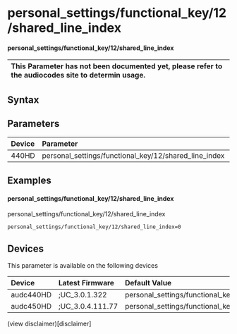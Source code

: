 ﻿---
description: personal_settings/functional_key/12/shared_line_index
search: false
---

# personal_settings/functional_key/12/shared_line_index

#### personal_settings/functional_key/12/shared_line_index


| This Parameter has not been documented yet, please refer to the audiocodes site to determin usage.  | 
| :--- |

## Syntax

## Parameters
|Device|Parameter|value|Description|
|:---|:---|:---|:---|
| 440HD | personal_settings/functional_key/12/shared_line_index |  |  |

## Examples
#### personal_settings/functional_key/12/shared_line_index

personal_settings/functional_key/12/shared_line_index

```
personal_settings/functional_key/12/shared_line_index=0
```

## Devices
This parameter is available on the following devices

| Device | Latest Firmware | Default Value |
|:---|:---|:---|
| audc440HD | ;UC_3.0.1.322 | personal_settings/functional_key/12/shared_line_index=0 
| audc450HD | ;UC_3.0.4.111.77 | personal_settings/functional_key/12/shared_line_index=0 

(view disclaimer)[disclaimer]
